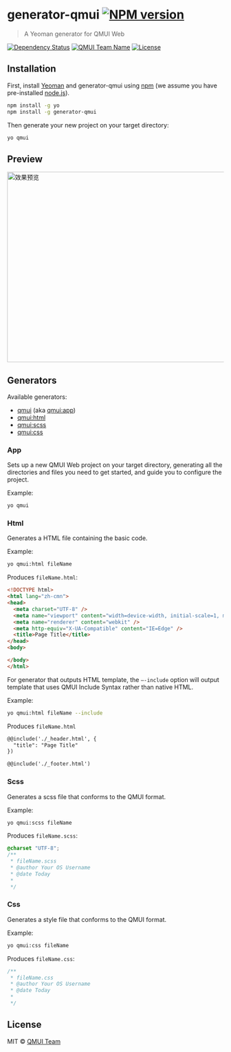 # generator-qmui [![NPM version][npm-image]][npm-url]
> A Yeoman generator for QMUI Web

[![Dependency Status][daviddm-image]][daviddm-url]
[![QMUI Team Name](https://img.shields.io/badge/Team-QMUI-brightgreen.svg?style=flat)](https://github.com/QMUI "QMUI Team")
[![License](https://img.shields.io/badge/license-MIT-blue.svg?style=flat)](http://opensource.org/licenses/MIT "Feel free to contribute.")

## Installation

First, install [Yeoman](http://yeoman.io) and generator-qmui using [npm](https://www.npmjs.com/) (we assume you have pre-installed [node.js](https://nodejs.org/)).

```bash
npm install -g yo
npm install -g generator-qmui
```

Then generate your new project on your target directory:

```bash
yo qmui
```

## Preview

<img src="https://raw.githubusercontent.com/QMUI/qmuidemo_web/master/public/style/images/independent/Generator.gif" width="628" height="442" alt="效果预览" />

## Generators

Available generators:

* [qmui](#app) (aka [qmui:app](#app))
* [qmui:html](#html)
* [qmui:scss](#scss)
* [qmui:css](#css)

### App

Sets up a new QMUI Web project on your target directory, generating all the directories and files you need to get started, and guide you to configure the project.

Example:

```bash
yo qmui
```


### Html

Generates a HTML file containing the basic code.

Example:

```bash
yo qmui:html fileName
```

Produces `fileName.html`:

```html
<!DOCTYPE html>
<html lang="zh-cmn">
<head>
  <meta charset="UTF-8" />
  <meta name="viewport" content="width=device-width, initial-scale=1, maximum-scale=1, minimum-scale=1, user-scalable=no" />
  <meta name="renderer" content="webkit" />
  <meta http-equiv="X-UA-Compatible" content="IE=Edge" />
  <title>Page Title</title>
</head>
<body>

</body>
</html>
```

For generator that outputs HTML template, the `—-include` option will output template that uses QMUI Include Syntax rather than native HTML.

Example:

```bash
yo qmui:html fileName --include
```

Produces `fileName.html`

```html
@@include('./_header.html', {
  "title": "Page Title"
})

@@include('./_footer.html')
```

### Scss

Generates a scss file that conforms to the QMUI format.

Example:

```bash
yo qmui:scss fileName
```

Produces `fileName.scss`:

```scss
@charset "UTF-8";
/**
 * fileName.scss
 * @author Your OS Username
 * @date Today
 *
 */


```

### Css

Generates a style file that conforms to the QMUI format.

Example:

```bash
yo qmui:css fileName
```

Produces `fileName.css`:

```css
/**
 * fileName.css
 * @author Your OS Username
 * @date Today
 *
 */


```

## License

MIT © [QMUI Team](http://qmuiteam.com)


[npm-image]: https://badge.fury.io/js/generator-qmui.svg
[npm-url]: https://npmjs.org/package/generator-qmui
[daviddm-image]: https://david-dm.org/QMUI/generator-qmui.svg?theme=shields.io
[daviddm-url]: https://david-dm.org/QMUI/generator-qmui
